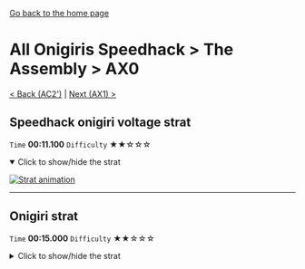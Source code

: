 [Go back to the home page](https://github.com/Doublevil/scbspeedrun)

# All Onigiris Speedhack > The Assembly > AX0

[< Back (AC2')](https://github.com/Doublevil/scbspeedrun/blob/main/levels/arb_sh/A/AC2'.md) | [Next (AX1) >](https://github.com/Doublevil/scbspeedrun/blob/main/levels/arb_sh/A/AX1.md)

## Speedhack onigiri voltage strat

`Time` **00:11.100** `Difficulty` ★★☆☆☆
<details open>
  <summary>Click to show/hide the strat</summary>

  [![Strat animation](https://github.com/Doublevil/scbspeedrun/blob/main/media/levels/A/AX0_S_OnigiriVoltage.webp)](https://github.com/Doublevil/scbspeedrun/blob/main/media/levels/A/AX0_S_OnigiriVoltage.mp4?raw=true)
</details>

---
## Onigiri strat

`Time` **00:15.000** `Difficulty` ★★☆☆☆
<details>
  <summary>Click to show/hide the strat</summary>

  [![Strat animation](https://github.com/Doublevil/scbspeedrun/blob/main/media/levels/A/AX0_OnigiriStrat.webp)](https://github.com/Doublevil/scbspeedrun/blob/main/media/levels/A/AX0_OnigiriStrat.mp4?raw=true)
</details>
